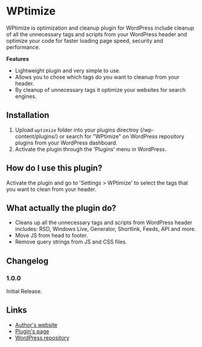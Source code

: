 # WPtimize
WPtimize is optimization and cleanup plugin for WordPress include cleanup of all the unnecessary tags and scripts from your WordPress header and optimize your code for faster loading page speed, security and performance.

**Features**

* Lightweight plugin and very simple to use.
* Allows you to chose which tags do you want to cleanup from your header.
* By cleanup of unnecessary tags it optimize your websites for search engines.

## Installation ##
1. Upload `wptimize` folder into your plugins directroy (/wp-content/plugins/) or search for "WPtimize" on WordPress repository plugins from your WordPress dashboard.
2. Activate the plugin through the 'Plugins' menu in WordPress.

## How do I use this plugin? ##

Activate the plugin and go to 'Settings > WPtimize' to select the tags that you want to clean from your header.

## What actually the plugin do? ##

* Cleans up all the unnecessary tags and scripts from WordPress header includes: RSD, Windows Live, Generator, Shortlink, Feeds, API and more.
* Move JS from head to footer.
* Remove query strings from JS and CSS files.

## Changelog ##

### 1.0.0 ###
Initial Release.

## Links ##

* [Author's website](http://www.yossi.co.il/en/)
* [Plugin's page](http://www.yossi.co.il/en/wptimize)
* [WordPress repository](https://wordpress.org/plugins/wptimize/)

